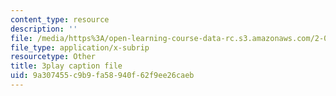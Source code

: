 ```yaml
---
content_type: resource
description: ''
file: /media/https%3A/open-learning-course-data-rc.s3.amazonaws.com/2-003sc-engineering-dynamics-fall-2011/9a307455c9b9fa58940f62f9ee26caeb_qrbCpv3Sv34.srt
file_type: application/x-subrip
resourcetype: Other
title: 3play caption file
uid: 9a307455-c9b9-fa58-940f-62f9ee26caeb
---
```

